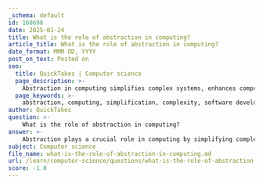 ```yaml
---
_schema: default
id: 160698
date: 2025-01-24
title: What is the role of abstraction in computing?
article_title: What is the role of abstraction in computing?
date_format: MMM DD, YYYY
post_on_text: Posted on
seo:
  title: QuickTakes | Computer science
  page_description: >-
    Abstraction in computing simplifies complex systems, enhances comprehension, promotes modularity, reusability, maintainability, and security, enabling developers to focus on essential features while hiding unnecessary details.
  page_keywords: >-
    abstraction, computing, simplification, complexity, software development, modularity, reusability, maintainability, security, data abstraction, control abstraction, programming languages, libraries, frameworks
author: QuickTakes
question: >-
    What is the role of abstraction in computing?
answer: >-
    Abstraction plays a crucial role in computing by simplifying complex systems and allowing developers to focus on essential features while hiding unnecessary details. Here are some key aspects of abstraction in computing:\n\n1. **Simplification of Complexity**: Abstraction allows developers to manage complex systems by hiding intricate details. This enables them to concentrate on high-level functionality without being overwhelmed by the underlying complexities. For instance, when using a programming language, developers can utilize libraries and frameworks that abstract away the low-level operations, allowing them to implement features more efficiently.\n\n2. **Enhanced Comprehension**: By abstracting away complexities, developers can view systems through a simplified lens. This facilitates better understanding and communication among team members, as they can discuss concepts without getting bogged down in technical specifics. For example, treating a car as a single entity without delving into its internal mechanics helps in discussing its features and functionalities more easily.\n\n3. **Modularity**: Abstraction promotes modular design, where different components of a system can be developed and tested independently. This modularity enhances maintainability and allows for easier updates and modifications to specific parts of the system without affecting others.\n\n4. **Reusability**: Abstract classes and interfaces can be reused across different parts of a program or in different projects, enhancing code reusability. This reduces redundancy and promotes efficient use of resources, as developers can leverage existing abstractions rather than reinventing the wheel.\n\n5. **Maintainability**: Changes to the implementation can be made without affecting the users of the class, as long as the interface remains consistent. This separation of interface and implementation allows for easier maintenance and updates, as developers can modify the underlying code without disrupting the overall functionality.\n\n6. **Security**: By limiting access to implementation details, abstraction enhances security by reducing the risk of unintended interactions with sensitive data. For example, a user can interact with a database through a well-defined interface without needing to know the specifics of how the data is stored or managed.\n\n7. **Types of Abstraction**: In programming, there are two main types of abstraction:\n   - **Data Abstraction**: This involves hiding the details of data representation and exposing only the necessary attributes and methods.\n   - **Control Abstraction**: This focuses on hiding the details of control flow and implementation logic, allowing developers to work with higher-level constructs.\n\nIn summary, abstraction is a fundamental concept in computer science that facilitates the design and development of scalable, maintainable, and efficient systems. By focusing on essential characteristics and omitting irrelevant details, abstraction enables developers to manage complexity and enhance productivity in software engineering.
subject: Computer science
file_name: what-is-the-role-of-abstraction-in-computing.md
url: /learn/computer-science/questions/what-is-the-role-of-abstraction-in-computing
score: -1.0
---
```


&nbsp;